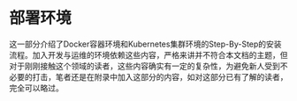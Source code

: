 # 部署环境

这一部分介绍了Docker容器环境和Kubernetes集群环境的Step-By-Step的安装流程。加入开发与运维的环境依赖这些内容，严格来讲并不符合本文档的主题，但对于刚刚接触这个领域的读者，这些内容确实有一定的复杂性，为避免新人受到不必要的打击，笔者还是在附录中加入这部分的内容，如对这部分已有了解的读者，完全可以略过。